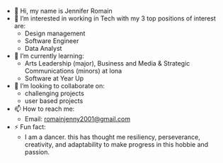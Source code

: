- 👋 Hi, my name is Jennifer Romain
- 👀 I’m interested in working in Tech with my 3 top positions of interest are:
     - Design management
     - Software Engineer
     - Data Analyst
- 🌱 I’m currently learning:
     - Arts Leadership (major), Business and Media & Strategic Communications (minors) at Iona
     - Software at Year Up
- 💞️ I’m looking to collaborate on:
     - challenging projects
     - user based projects
- 📫 How to reach me:
     - Email: romainjenny2001@gmail.com
- ⚡ Fun fact:
     - I am a dancer. this has thought me resiliency, perseverance, creativity, and adaptability to make progress in this hobbie and passion.
